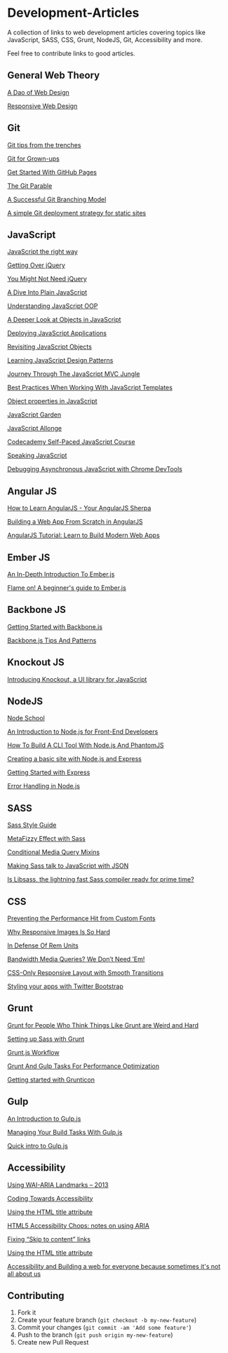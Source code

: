 Development-Articles
====================

A collection of links to web development articles covering topics like JavaScript, SASS, CSS, Grunt, NodeJS, Git, Accessibility and more.

Feel free to contribute links to good articles.

General Web Theory
----------

[A Dao of Web Design](http://alistapart.com/article/dao)

[Responsive Web Design](http://alistapart.com/article/responsive-web-design)


Git
----------

[Git tips from the trenches](https://ochronus.com/git-tips-from-the-trenches/)

[Git for Grown-ups](http://24ways.org/2013/git-for-grownups/)

[Get Started With GitHub Pages](http://24ways.org/2013/get-started-with-github-pages/)

[The Git Parable](http://tom.preston-werner.com/2009/05/19/the-git-parable.html)

[A Successful Git Branching Model](http://nvie.com/posts/a-successful-git-branching-model/)

[A simple Git deployment strategy for static sites](http://nicolasgallagher.com/simple-git-deployment-strategy-for-static-sites/)

JavaScript
----------

[JavaScript the right way](http://jstherightway.org/)

[Getting Over jQuery](http://blog.ponyfoo.com/2013/07/09/getting-over-jquery)

[You Might Not Need jQuery](http://youmightnotneedjquery.com/)

[A Dive Into Plain JavaScript](http://blog.adtile.me/2014/01/16/a-dive-into-plain-javascript/)

[Understanding JavaScript OOP](http://robotlolita.github.io/2011/10/09/understanding-javascript-oop.html)

[A Deeper Look at Objects in JavaScript](http://www.kirupa.com/html5/a_deeper_look_at_objects_in_javascript.htm)

[Deploying JavaScript Applications](https://alexsexton.com/blog/2013/03/deploying-javascript-applications/)

[Revisiting JavaScript Objects](http://www.laktek.com/2012/12/29/revisiting-javascript-objects/)

[Learning JavaScript Design Patterns](http://addyosmani.com/resources/essentialjsdesignpatterns/book/#factorypatternjavascript)

[Journey Through The JavaScript MVC Jungle](http://coding.smashingmagazine.com/2012/07/27/journey-through-the-javascript-mvc-jungle/)

[Best Practices When Working With JavaScript Templates](http://code.tutsplus.com/tutorials/best-practices-when-working-with-javascript-templates--net-28364)

[Object properties in JavaScript](http://www.2ality.com/2012/10/javascript-properties.html)

[JavaScript Garden](http://bonsaiden.github.io/JavaScript-Garden/)

[JavaScript Allonge](https://leanpub.com/javascript-allonge)

[Codecademy Self-Paced JavaScript Course](http://www.codecademy.com/tracks/javascript)

[Speaking JavaScript](http://speakingjs.com/)

[Debugging Asynchronous JavaScript with Chrome DevTools](http://www.html5rocks.com/en/tutorials/developertools/async-call-stack/)

Angular JS
----------

[How to Learn AngularJS - Your AngularJS Sherpa](http://www.ng-newsletter.com/posts/how-to-learn-angular.html)

[Building a Web App From Scratch in AngularJS](http://code.tutsplus.com/tutorials/building-a-web-app-from-scratch-in-angularjs--net-32944)

[AngularJS Tutorial: Learn to Build Modern Web Apps](http://www.thinkster.io/angularjs/GUIDJbpIie/angularjs-tutorial-learn-to-build-modern-web-apps)

Ember JS
----------

[An In-Depth Introduction To Ember.js](http://coding.smashingmagazine.com/2013/11/07/an-in-depth-introduction-to-ember-js/)

[Flame on! A beginner's guide to Ember.js](http://www.adobe.com/devnet/html5/articles/flame-on-a-beginners-guide-to-emberjs.html)

Backbone JS
----------

[Getting Started with Backbone.js](http://code.tutsplus.com/tutorials/getting-started-with-backbone-js--net-19751)

[Backbone.js Tips And Patterns](http://coding.smashingmagazine.com/2013/08/09/backbone-js-tips-patterns/)

Knockout JS
----------

[Introducing Knockout, a UI library for JavaScript](http://blog.stevensanderson.com/2010/07/05/introducing-knockout-a-ui-library-for-javascript/)

NodeJS
----------

[Node School](http://nodeschool.io/)

[An Introduction to Node.js for Front-End Developers](http://speckyboy.com/2013/11/13/node-js-for-front-end-developers/)

[How To Build A CLI Tool With Node.js And PhantomJS](http://coding.smashingmagazine.com/2014/02/12/build-cli-tool-nodejs-phantomjs/)

[Creating a basic site with Node.js and Express](http://shapeshed.com/creating-a-basic-site-with-node-and-express/)

[Getting Started with Express](http://howtonode.org/getting-started-with-express)

[Error Handling in Node.js](http://www.joyent.com/developers/node/design/errors)


SASS
----------

[Sass Style Guide](http://css-tricks.com/sass-style-guide/)

[MetaFizzy Effect with Sass](http://css-tricks.com/metafizzy-effect-with-sass/)

[Conditional Media Query Mixins](http://css-tricks.com/conditional-media-query-mixins/)

[Making Sass talk to JavaScript with JSON](http://css-tricks.com/making-sass-talk-to-javascript-with-json/)

[Is Libsass, the lightning fast Sass compiler ready for prime time?](http://benfrain.com/libsass-lightning-fast-sass-compiler-ready-prime-time/)


CSS
----------

[Preventing the Performance Hit from Custom Fonts](http://css-tricks.com/preventing-the-performance-hit-from-custom-fonts/)

[Why Responsive Images Is So Hard](https://www.readability.com/articles/paaucghp)

[In Defense Of Rem Units](http://techtime.getharvest.com/blog/in-defense-of-rem-units)

[Bandwidth Media Queries? We Don’t Need ’Em!](http://mobile.smashingmagazine.com/2013/01/09/bandwidth-media-queries-we-dont-need-em/)

[CSS-Only Responsive Layout with Smooth Transitions](http://tympanus.net/codrops/2012/06/12/css-only-responsive-layout-with-smooth-transitions/)

[Styling your apps with Twitter Bootstrap](http://www.adobe.com/devnet/html5/articles/twitter-bootstrap.html)


Grunt
----------

[Grunt for People Who Think Things Like Grunt are Weird and Hard](http://24ways.org/2013/grunt-is-not-weird-and-hard/)

[Setting up Sass with Grunt](http://culttt.com/2013/11/18/setting-sass-grunt/)

[Grunt.js Workflow](http://merrickchristensen.com/articles/gruntjs-workflow.html)

[Grunt And Gulp Tasks For Performance Optimization](http://yeoman.io/blog/performance-optimization.html)

[Getting started with Grunticon](http://blog.iconfinder.com/get-started-with-grunticon/)

Gulp
----------

[An Introduction to Gulp.js](http://www.sitepoint.com/introduction-gulp-js/)

[Managing Your Build Tasks With Gulp.js](http://code.tutsplus.com/tutorials/managing-your-build-tasks-with-gulpjs--net-36910)

[Quick intro to Gulp.js](http://www.codefellows.org/blogs/quick-intro-to-gulp-js)


Accessibility
----------

[Using WAI-ARIA Landmarks – 2013](http://blog.paciellogroup.com/2013/02/using-wai-aria-landmarks-2013/)

[Coding Towards Accessibility](http://24ways.org/2013/coding-towards-accessibility/)

[Using the HTML title attribute](http://blog.paciellogroup.com/2013/01/using-the-html-title-attribute-updated/)

[HTML5 Accessibility Chops: notes on using ARIA](http://blog.paciellogroup.com/2012/06/html5-accessibility-chops-using-aria-notes/)

[Fixing “Skip to content” links](http://www.nczonline.net/blog/2013/01/15/fixing-skip-to-content-links/)

[Using the HTML title attribute](http://blog.paciellogroup.com/2010/11/using-the-html-title-attribute/)

[Accessibility and Building a web for everyone because sometimes it's not all about us](http://negativitysandwiches.com/accessibility-and-building-a-web-for-everyone-because-sometimes-its-not-all-about-us/)


## Contributing

1. Fork it
2. Create your feature branch (`git checkout -b my-new-feature`)
3. Commit your changes (`git commit -am 'Add some feature'`)
4. Push to the branch (`git push origin my-new-feature`)
5. Create new Pull Request
